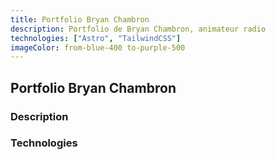 ```yaml
---
title: Portfolio Bryan Chambron
description: Portfolio de Bryan Chambron, animateur radio
technologies: ["Astro", "TailwindCSS"]
imageColor: from-blue-400 to-purple-500
---
```


## Portfolio Bryan Chambron

### Description

### Technologies


